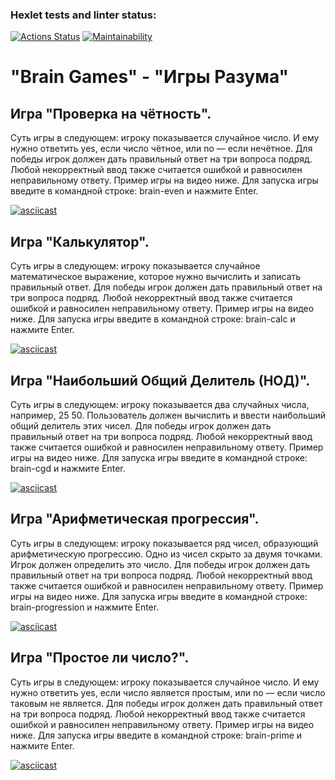 ### Hexlet tests and linter status:
[![Actions Status](https://github.com/Superfinik/frontend-project-44/workflows/hexlet-check/badge.svg)](https://github.com/Superfinik/frontend-project-44/actions)
[![Maintainability](https://api.codeclimate.com/v1/badges/6572e08f07040547b24c/maintainability)](https://codeclimate.com/github/Superfinik/frontend-project-44/maintainability)
# "Brain Games" - "Игры Разума"

## Игра "Проверка на чётность". 
Суть игры в следующем: игроку показывается случайное число. И ему нужно ответить yes, если число чётное, или no — если нечётное. Для победы игрок должен дать правильный ответ на три вопроса подряд. Любой некорректный ввод также считается ошибкой и равносилен неправильному ответу. Пример игры на видео ниже. Для запуска игры введите в командной строке: brain-even и нажмите Enter.

[![asciicast](https://asciinema.org/a/wjhqNiym4T8IRb0X8X9VUvGVa.svg)](https://asciinema.org/a/wjhqNiym4T8IRb0X8X9VUvGVa)

## Игра "Калькулятор". 
Суть игры в следующем: игроку показывается случайное математическое выражение, которое нужно вычислить и записать правильный ответ. Для победы игрок должен дать правильный ответ на три вопроса подряд. Любой некорректный ввод также считается ошибкой и равносилен неправильному ответу. Пример игры на видео ниже. Для запуска игры введите в командной строке: brain-calc и нажмите Enter.

[![asciicast](https://asciinema.org/a/Wr94bABJk0EwpWSAsy0sMtySv.svg)](https://asciinema.org/a/Wr94bABJk0EwpWSAsy0sMtySv)

## Игра "Наибольший Общий Делитель (НОД)". 
Суть игры в следующем: игроку показывается два случайных числа, например, 25 50. Пользователь должен вычислить и ввести наибольший общий делитель этих чисел. Для победы игрок должен дать правильный ответ на три вопроса подряд. Любой некорректный ввод также считается ошибкой и равносилен неправильному ответу. Пример игры на видео ниже. Для запуска игры введите в командной строке: brain-cgd и нажмите Enter.

[![asciicast](https://asciinema.org/a/erZkoaQBjuXmdV66ATwkRdBT3.svg)](https://asciinema.org/a/erZkoaQBjuXmdV66ATwkRdBT3)

## Игра "Арифметическая прогрессия".
Суть игры в следующем: игроку показывается ряд чисел, образующий арифметическую прогрессию. Одно из чисел скрыто за двумя точками. Игрок должен определить это число. Для победы игрок должен дать правильный ответ на три вопроса подряд. Любой некорректный ввод также считается ошибкой и равносилен неправильному ответу. Пример игры на видео ниже. Для запуска игры введите в командной строке: brain-progression и нажмите Enter.

[![asciicast](https://asciinema.org/a/tVHxksLHrHg6j4WprZQH7r3EO.svg)](https://asciinema.org/a/tVHxksLHrHg6j4WprZQH7r3EO)

## Игра "Простое ли число?".
Суть игры в следующем: игроку показывается случайное число. И ему нужно ответить yes, если число является простым, или no — если число таковым не является. Для победы игрок должен дать правильный ответ на три вопроса подряд. Любой некорректный ввод также считается ошибкой и равносилен неправильному ответу. Пример игры на видео ниже. Для запуска игры введите в командной строке: brain-prime и нажмите Enter.

[![asciicast](https://asciinema.org/a/Br0AqzgSGhOn50EdRkaWxHoOR.svg)](https://asciinema.org/a/Br0AqzgSGhOn50EdRkaWxHoOR)

